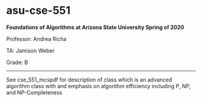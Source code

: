 # asu-cse-551
**Foundations of Algorithms at Arizona State University Spring of 2020**

Professor: Andrea Richa

TA: Jamison Weber

Grade: B

---

See cse_551_mcspdf for description of class which is an advanced algorithm class with and emphasis on algorithm efficiency including P, NP, and NP-Completeness
